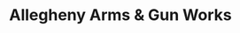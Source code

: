 ---
title: "Allegheny Arms & Gun Works"
url: /bethel-park/allegheny-arms-and-gun-works/
shop: weapons
---